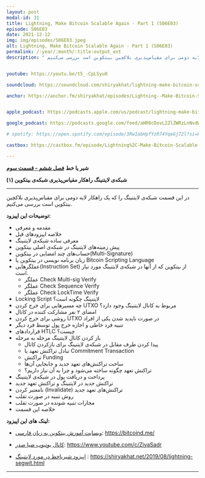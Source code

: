 ```yaml
---
layout: post
modal-id: 31
title: Lightning, Make Bitcoin Scalable Again - Part 1 (S06E03)
episode: S06E03
date: 2021-12-12
img: img/episodes/S06E03.jpeg
alt: Lightning, Make Bitcoin Scalable Again - Part 1 (S06E03)
permalink: /:year/:month/:title:output_ext
description: " در این قسمت شبکه‌ی لایتنینگ را که یک راهکار لایه دومی برای مقیاس‌پذیری بلاکچین بیتکوین است بررسی می‌کنیم." 


youtube: https://youtu.be/t5_-CpLSyu0

soundcloud: https://soundcloud.com/shiryakhat/lightning-make-bitcoin-scalable-again-part-1-s06e03

anchor: https://anchor.fm/shiryakhat/episodes/Lightning--Make-Bitcoin-Scalable-Again---Part-1-------S06E03-e1cc4qr


apple_podcast: https://podcasts.apple.com/us/podcast/lightning-make-bitcoin-scalable-again-part-1-%D8%B4%D8%A8%DA%A9%D9%87-%D9%84%D8%A7%DB%8C%D8%AA%D9%86%DB%8C%D9%86%DA%AF/id1221206951?i=1000546602941

google_podcast: https://podcasts.google.com/feed/aHR0cDovL2ZlZWRzLnNvdW5kY2xvdWQuY29tL3VzZXJzL3NvdW5kY2xvdWQ6dXNlcnM6MjYyMzE4MTEzL3NvdW5kcy5yc3M/episode/ODNjZTFiZWYtMWQ1NC00YjJiLTg5MzItYTE2MDMwZjhjNDI4?sa=X&ved=0CAUQkfYCahcKEwig97j0zI71AhUAAAAAHQAAAAAQAQ

# spotify: https://open.spotify.com/episode/3Rw1abHpfYzR74YqeGj72l?si=P0MTh3_CSWGLiNh5T1ik9w

castbox: https://castbox.fm/episode/Lightning%2C-Make-Bitcoin-Scalable-Again---Part-1---%D8%B4%D8%A8%DA%A9%D9%87%E2%80%8C-%D9%84%D8%A7%DB%8C%D8%AA%D9%86%DB%8C%D9%86%DA%AF-%D9%85%D9%82%DB%8C%D8%A7%D8%B3%E2%80%8C%D9%BE%D8%B0%DB%8C%D8%B1%DB%8C-%D8%A8%DB%8C%D8%AA%DA%A9%D9%88%DB%8C%D9%86-(S06E03)-id2539522-id455202514?country=us

---
```


**شیر یا خط**
**[فصل ششم - قسمت سوم](https://shiryakhat.net/2021/12/Lightning-Make-Bitcoin-Scalable-1.html)**

**شبکه‌ی لایتنینگ راهکار مقیاس‌پذیری شبکه‌ی بیتکوین (۱)**

-------------------------------------------------------
در این قسمت شبکه‌ی لایتنینگ را که یک راهکار لایه دومی برای مقیاس‌پذیری بلاکچین بیتکوین است بررسی می‌کنیم.

**توضیحات این اپیزود:**


* مقدمه و معرفی
* خلاصه اپیزودهای قبل
* معرفی ساده شبکه‌ی لایتنینگ
* پیش زمینه‌های لایتنینگ در شبکه‌ی اصلی بیتکوین
* حساب‌های چند امضایی در بیتکوین(Multi-Signature)
* زبان برنامه نویسی در بیتکوین یا Bitcoin Scripting Language
* عملگرهایی(Instruction Set) از بیتکوین که از آنها در شبکه‌ی لایتنینگ مورد نیاز است. 
    * عملگر Check Multi-sig Verify
    * عملگر Check Sequence Verify
    * عملگر Check LockTime Verify
* Locking Script لایتنینگ چگونه است؟
* چه مسیرهایی برای خرج کردن UTXO مربوط به کانال لایتنینگ وجود دارد؟ 
* امضای ۲ نفر مشارکت کننده در کانال
* روشی برای خرج کردن UTXO در صورت ناپدید شدن یکی از افراد
* تنبیه فرد خاطی و اجازه خرج پول توسط فرد دیگر
* قراردادهای HTLC چیست؟
* باز کردن کانال لایتنینگ مرحله به مرحله
    * پیدا کردن طرف مقابل در شبکه‌ی لایتنینگ برای بازکردن کانال
    * تبادل تراکنش تعهد یا Commitment Transaction
    * تراکنش Funding
    * ساخت تراکنش‌های تعهد جدید و جابجایی آن‌ها
    * تراکنش تعهد چگونه ساخته می‌شود و چرا به آن نیاز داریم؟
* پرداخت و دریافت پول در شبکه‌ی لایتنینگ
* تراکنش جدید در لایتنینگ و تراکنش تعهد جدید
* نامعتبر کردن (Invalidate) تراکنش‌های تعهد جدید
* روش تنبیه در صورت تقلب
* مجازات تنبیه شونده در صورت تقلب
* خلاصه این قسمت

**لینک های این اپیزود:**

* [وبسایت آموزش بیتکوین به زبان فارسی](https://bitcoind.me/): https://bitcoind.me/

* [کانال یوتیوب ضیا صدر](https://www.youtube.com/c/ZiyaSadr): https://www.youtube.com/c/ZiyaSadr

* [اپیزود شیریاخط در مورد لایتنینگ](https://shiryakhat.net/2019/08/lightning-segwit.html) : https://shiryakhat.net/2019/08/lightning-segwit.html

-----------------------------------------------------------------------
